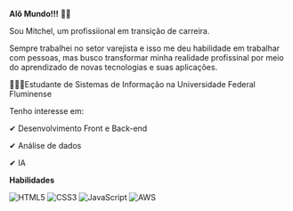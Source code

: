 **Alô Mundo!!!** 👋😁

Sou Mitchel, um profissiional em transição de carreira.

Sempre trabalhei no setor varejista e isso me deu habilidade em trabalhar com pessoas, mas busco transformar minha realidade profissinal por meio do aprendizado de novas tecnologias e suas aplicações.

👨🏽‍💻Estudante de Sistemas de Informação na Universidade Federal Fluminense

Tenho interesse em:

✔ Desenvolvimento Front e Back-end

✔ Análise de dados

✔ IA 

**Habilidades**

![HTML5](https://img.shields.io/badge/HTML5-E34F26?style=for-the-badge&logo=html5&logoColor=white)
![CSS3](https://img.shields.io/badge/CSS3-1572B6?style=for-the-badge&logo=css3&logoColor=white)
![JavaScript](https://img.shields.io/badge/JavaScript-F7DF1E?style=for-the-badge&logo=javascript&logoColor=black)
![AWS](https://img.shields.io/badge/AWS-000.svg?style=for-the-badge&logo=amazon-aws&logoColor=white)
